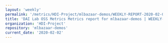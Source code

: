 ```yaml
---
layout: 'weekly'
permalink: '/metrics/HDI-Project/mlbazaar-demos/WEEKLY-REPORT-2020-02-02'
title: 'DAI Lab OSS Metrics Metrics report for mlbazaar-demos | WEEKLY-REPORT-2020-02-02'
organization: 'HDI-Project'
repository: 'mlbazaar-demos'
current_date: '2020-02-02'
---
```

